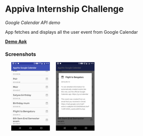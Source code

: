 # Appiva Internship Challenge 

*Google Calendar API demo*

App fetches and displays all the user event from Google Calendar

**[Demo Apk](https://github.com/gulzar1996/AppiVAGoogleCalendar/blob/master/app-debug.apk)**


### Screenshots

<img src="screenshot/Screenshot_20170318-161257.png" width="25%"  hspace="20"/><img src="screenshot/Screenshot_20170318-161249.png" width="25%" />
